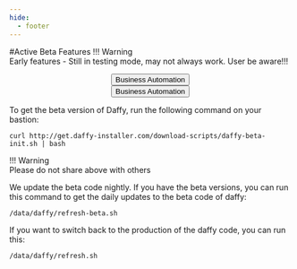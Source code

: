 ```yaml
---
hide:
  - footer
---
```

<script>
  document.title = "Beta";
</script>
#Active Beta Features
!!! Warning   
      Early features - Still in testing mode, may not always work.  User be aware!!!
<html>
<body>
  <div style="text-align:center">
    <button onclick="location.href='../Cloud-Paks/Business-AutomationBeta/'" class="custom-btn btn-7">Business Automation</button>
  </div>
  <div style="text-align:center">
    <button onclick="location.href='../Cloud-Paks/DataBeta/'" class="custom-btn btn-7">Business Automation</button>
  </div>
</body>
</html>

To get the beta version of Daffy, run the following command on your bastion:
```
curl http://get.daffy-installer.com/download-scripts/daffy-beta-init.sh | bash
```

!!! Warning   
      Please do not share above with others

We update the beta code nightly. If you have the beta versions, you can run this command to get the daily updates to the beta code of daffy:
```
/data/daffy/refresh-beta.sh
```

If you want to switch back to the production of the daffy code, you can run this:
```
/data/daffy/refresh.sh
```
